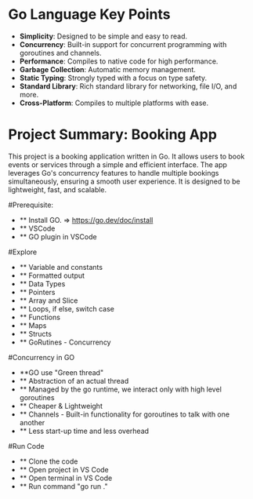 # Go Language Key Points
- **Simplicity**: Designed to be simple and easy to read.
- **Concurrency**: Built-in support for concurrent programming with goroutines and channels.
- **Performance**: Compiles to native code for high performance.
- **Garbage Collection**: Automatic memory management.
- **Static Typing**: Strongly typed with a focus on type safety.
- **Standard Library**: Rich standard library for networking, file I/O, and more.
- **Cross-Platform**: Compiles to multiple platforms with ease.

# Project Summary: Booking App
This project is a booking application written in Go. It allows users to book events or services through a simple and efficient interface. The app leverages Go's concurrency features to handle multiple bookings simultaneously, ensuring a smooth user experience. It is designed to be lightweight, fast, and scalable.

#Prerequisite:
- ** Install GO.      => https://go.dev/doc/install
- ** VSCode
- ** GO plugin in VSCode

#Explore
- ** Variable and constants
- ** Formatted output
- ** Data Types
- ** Pointers
- ** Array and Slice
- ** Loops, if else, switch case
- ** Functions
- ** Maps
- ** Structs
- ** GoRutines - Concurrency

#Concurrency in GO
- **GO use "Green thread"
- ** Abstraction of an actual thread
- ** Managed by the go runtime, we interact only with high level goroutines
- ** Cheaper & Lightweight
- ** Channels - Built-in functionality for goroutines to talk with one another
- ** Less start-up time and less overhead

#Run Code
- ** Clone the code
- ** Open project in VS Code
- ** Open terminal in VS Code
- ** Run command "go run ."


